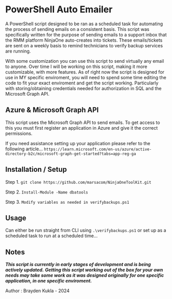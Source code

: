 # PowerShell Auto Emailer

A PowerShell script designed to be ran as a scheduled task for automating the process of sending emails on a consistent basis. This script was specifically written for the purpose of sending emails to a support inbox that the RMM platform NinjaOne auto-creates into tickets. These emails/tickets are sent on a weekly basis to remind technicians to verify backup services are running. 

With some customization you can use this script to send virtually any email to anyone. Over time I will be working on this script, making it more customizable, with more features. As of right now the script is designed for use in MY specific enviroment, you will need to spend some time editing the code to fit your exact enviroment and get the script working. Particularly with storing/obtaining credentials needed for authorization in SQL and the Microsoft Graph API.

## Azure & Microsoft Graph API

This script uses the Microsoft Graph API to send emails. To get access to this you must first register an application in Azure and give it the correct permissions.

If you need assistance setting up your application please refer to the following article...
``https://learn.microsoft.com/en-us/azure/active-directory-b2c/microsoft-graph-get-started?tabs=app-reg-ga``

## Installation / Setup

Step 1. ``git clone https://github.com/marsacom/NinjaOneToolKit.git``

Step 2. ``Install-Module -Name dbatools``

Step 3. ``Modify variables as needed in verifybackups.ps1``

## Usage

Can either be run straight from CLI using ``.\verifybackups.ps1`` or set up as a scheduled task to run at a scheduled time...

## Notes

***This script is currently in early stages of development and is being actively updated.*** 
***Getting this script working out of the box for your own needs may take some work as it was designed originally for one specific application, in one specific enviroment.***

Author : Brayden Kukla - 2024
